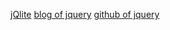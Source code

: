 [jQlite](https://mp.weixin.qq.com/s?__biz=MzIxMjE4NzM5MA==&mid=402734795&idx=1&sn=4aad46fb822b73cbbe677e7fd7c717aa&scene=1&srcid=0325ExEwB3C0ibLEah65Gg0X&pass_ticket=R6H2C2K%2BcQ8%2FO8hGkcEyG6HpO4xrbsmYr3sNH%2B6kbVRbSZNDVMqx%2BXUlofFx9WYj#rd)
[blog of jquery](http://blog.jquery.com/)
[github of jquery](https://github.com/jquery/jquery)